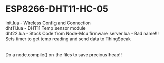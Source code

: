 # ESP8266-DHT11-HC-05

init.lua - Wireless Config and Connection<br/>
dht11.lua - DHT11 Temp sensor module<br/>
dht22.lua - Stock Code from Node-Mcu firmware
server.lua - Bad name!!! Sets timer to get temp reading and send data to ThingSpeak<br/>
<br/><br/>
Do a node.compile() on the files to save precious heap!!
